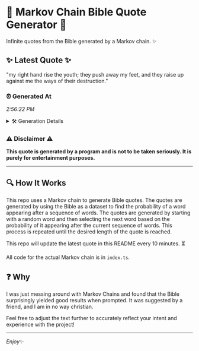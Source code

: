 # 📖 Markov Chain Bible Quote Generator 📖

Infinite quotes from the Bible generated by a Markov chain. ✨

## ✨ Latest Quote ✨
"my right hand rise the youth; they push away my feet, and they raise up against me the ways of their destruction."

### ⏰ Generated At
*2:56:22 PM*

<details>
    <summary>🛠️ Generation Details</summary>
    <p>
        <strong>🌱 Seed:</strong> my<br>
        <strong>🔄 Iterations:</strong> 21<br>
        <strong>📜 Context History:</strong><br>[ my ]: right<br>[ my, right ]: hand<br>[ my, right, hand ]: rise<br>[ my, right, hand, rise ]: the<br>[ my, right, hand, rise, the ]: youth;<br>[ my, right, hand, rise, the, youth; ]: they<br>[ right, hand, rise, the, youth;, they ]: push<br>[ hand, rise, the, youth;, they, push ]: away<br>[ rise, the, youth;, they, push, away ]: my<br>[ the, youth;, they, push, away, my ]: feet,<br>[ youth;, they, push, away, my, feet, ]: and<br>[ they, push, away, my, feet,, and ]: they<br>[ push, away, my, feet,, and, they ]: raise<br>[ away, my, feet,, and, they, raise ]: up<br>[ my, feet,, and, they, raise, up ]: against<br>[ feet,, and, they, raise, up, against ]: me<br>[ and, they, raise, up, against, me ]: the<br>[ they, raise, up, against, me, the ]: ways<br>[ raise, up, against, me, the, ways ]: of<br>[ up, against, me, the, ways, of ]: their<br>[ against, me, the, ways, of, their ]: destruction.<br>
    </p>
</details>

### ⚠️ Disclaimer ⚠️
**This quote is generated by a program and is not to be taken seriously. It is purely for entertainment purposes.**

---

## 🔍 How It Works

This repo uses a Markov chain to generate Bible quotes. The quotes are generated by using the Bible as a dataset to find the probability of a word appearing after a sequence of words. The quotes are generated by starting with a random word and then selecting the next word based on the probability of it appearing after the current sequence of words. This process is repeated until the desired length of the quote is reached.

This repo will update the latest quote in this README every 10 minutes. ⏳

All code for the actual Markov chain is in `index.ts`.

## ❓ Why

I was just messing around with Markov Chains and found that the Bible surprisingly yielded good results when prompted. 
It was suggested by a friend, and I am in no way christian.

Feel free to adjust the text further to accurately reflect your intent and experience with the project!

---

*Enjoy*✨
